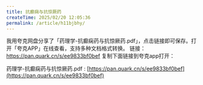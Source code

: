 ```yaml
---
title: 抗癫痫与抗惊厥药
createTime: 2025/02/20 12:05:36
permalink: /article/h11bjbhy/
---
```

我用夸克网盘分享了「药理学-抗癫痫药与抗惊厥药.pdf」，点击链接即可保存。打开「夸克APP」在线查看，支持多种文档格式转换。
链接：https://pan.quark.cn/s/ee9833bf0bef
复制下面链接到夸克app打开：

药理学-抗癫痫药与抗惊厥药.pdf : [https://pan.quark.cn/s/ee9833bf0bef](https://pan.quark.cn/s/ee9833bf0bef)